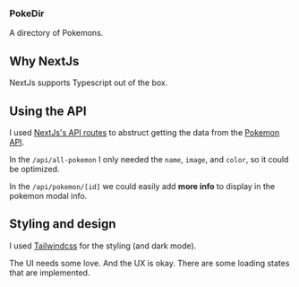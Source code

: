 ### PokeDir

A directory of Pokemons.

## Why NextJs

NextJs supports Typescript out of the box.

## Using the API

I used [NextJs's API routes](https://nextjs.org/docs/api-routes/introduction) to abstruct getting the data from the [Pokemon API](https://pokeapi.co/docs/v2).

In the `/api/all-pokemon` I only needed the `name`, `image`, and `color`, so it could be optimized.

In the `/api/pokemon/[id]` we could easily add **more info** to display in the pokemon modal info.

## Styling and design

I used [Tailwindcss](https://tailwindcss.com/) for the styling (and dark mode).

The UI needs some love. And the UX is okay. There are some loading states that are implemented.
